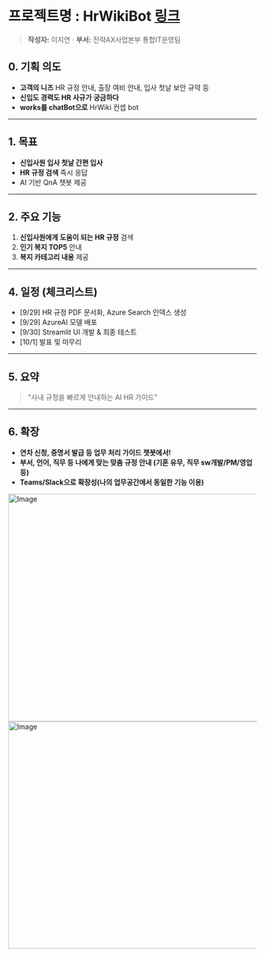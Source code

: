 # 프로젝트명 : HrWikiBot [링크](https://hrwikibot-app.azurewebsites.net/)
> **작성자:** 이지연  ·  **부서:** 전략AX사업본부 통합IT운영팀

## 0. 기획 의도
- **고객의 니즈** HR 규정 안내, 출장 여비 안내, 입사 첫날 보안 규약 등
- **신입도 경력도 HR 사규가 궁금하다** 
- **works를 chatBot으로**  HrWiki 컨셉 bot

---

## 1. 목표
- **신입사원 입사 첫날 간편 입사** 
- **HR 규정 검색** 즉시 응답
- AI 기반 QnA 챗봇 제공

---

## 2. 주요 기능
1. **신입사원에게 도움이 되는 HR 규정** 검색
2. **인기 복지 TOP5** 안내
3. **복지 카테고리 내용** 제공

---

## 4. 일정 (체크리스트)
- [9/29] HR 규정 PDF 문서화, Azure Search 인덱스 생성
- [9/29] AzureAI 모델 배포
- [9/30] Streamlit UI 개발 & 최종 테스트
- [10/1] 발표 및 마무리


---

## 5. 요약
> "사내 규정을 빠르게 안내하는 AI HR 가이드"

---

## 6. 확장
- **연차 신청, 증명서 발급 등 업무 처리 가이드 챗봇에서!**
- **부서, 언어, 직무 등 나에게 맞는 맞춤 규정 안내 (기혼 유무, 직무 sw개발/PM/영업 등)**
- **Teams/Slack으로 확장성(나의 업무공간에서 동일한 기능 이용)**

<img width="959" height="461" alt="Image" src="https://github.com/user-attachments/assets/bd6e3c0f-b87b-4761-8f05-11bd999696e8" />
<img width="960" height="460" alt="Image" src="https://github.com/user-attachments/assets/a69c0c2e-3466-4c68-aec0-dcb2f01ca3ce" />